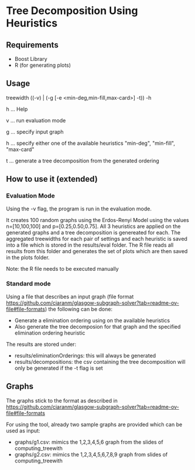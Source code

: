 # Tree Decomposition Using Heuristics

## Requirements
- Boost Library
- R (for generating plots)

## Usage
treewidth ((-v) | (-g <graph> [-e <min-deg,min-fill,max-card>] -t)) -h

h ... Help

v ... run evaluation mode

g <graph> ... specify input graph

h <heuristic> ... specify either one of the available heuristics "min-deg", "min-fill", "max-card"

t ... generate a tree decomposition from the generated ordering

## How to use it (extended)

### Evaluation Mode
Using the -v flag, the program is run in the evaluation mode. 

It creates 100 random graphs using the Erdos-Renyi Model using the values n=[10,100,100] and p=[0.25,0.50,0.75]. 
All 3 heuristics are applied on the generated graphs and a tree decomposition is genereated for each. The aggregated treewidths for each pair of settings and each heuristic is saved
into a file which is stored in the results/eval folder.
The R file reads all results from this folder and generates the set of plots which are then saved in the plots folder.

Note: the R file needs to be executed manually

### Standard mode
Using a file that describes an input graph (file format https://github.com/ciaranm/glasgow-subgraph-solver?tab=readme-ov-file#file-formats) the following can be done:
- Generate a elimination ordering using on the available heuristics
- Also generate the tree decomposion for that graph and the specified elimination ordering heuristic

The results are stored under:
- results/eliminationOrderings: this will always be generated
- results/decompositions: the csv containing the tree decomposition will only be generated if the -t flag is set

## Graphs
The graphs stick to the format as described in https://github.com/ciaranm/glasgow-subgraph-solver?tab=readme-ov-file#file-formats

For using the tool, already two sample graphs are provided which can be used as input:
- graphs/g1.csv: mimics the 1,2,3,4,5,6 graph from the slides of computing_treewith
- graphs/g2.csv: mimics the 1,2,3,4,5,6,7,8,9 graph from slides of computing_treewith
